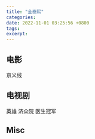 ```yaml
---
title: "金泰熙"
categories: 
date: 2022-11-01 03:25:56 +0800
tags: 
excerpt: 
---
```




## 电影

京义线

## 电视剧

英雄
济众院
医生冠军

## Misc



